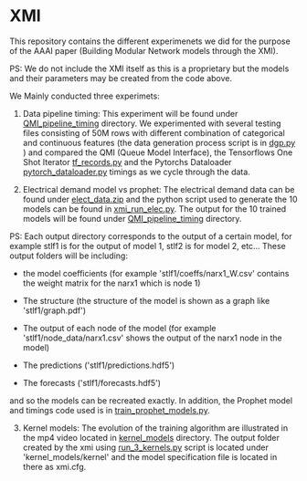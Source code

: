 # XMI #

This repository contains the different experimenets we did for the purpose of the AAAI paper (Building Modular Network models through the XMI). 

PS: We do not include the XMI itself as this is a proprietary but the models and their parameters may be created from the code above.

We Mainly conducted three experimets:
1.  Data pipeline timing: This experiment will be found under [QMI_pipeline_timing](QMI_pipeline_timing) directory. We experimented with several testing files consisting of 50M rows with different combination of categorical and continuous features (the data generation process script is in [dgp.py](QMI_pipeline_timing/dgp.py) ) and compared the QMI (Queue Model Interface), the Tensorflows One Shot Iterator [tf_records.py](QMI_pipeline_timing/tf_records.py) and the Pytorchs Dataloader [pytorch_dataloader.py](QMI_pipeline_timing/pytorch_dataloader.py) timings as we cycle through the data.

2.  Electrical demand model vs prophet: The electrical demand data can be found under [elect_data.zip](Elect_model_vs_prophet/elect_data.zip) and the python script used to generate the 10 models can be found in [xmi_run_elec.py](Elect_model_vs_prophet/xmi_run_elec.py). The output for the 10 trained models will be found under [QMI_pipeline_timing](QMI_pipeline_timing) directory.

PS: Each output directory corresponds to the output of a certain model, for example stlf1 is for the output of model 1, stlf2 is for model 2, etc... 
These output folders will be including:
* the model coefficients (for example 'stlf1/coeffs/narx1_W.csv' contains the weight matrix for the narx1 which is node 1)

* The structure (the structure of the model is shown as a graph like 'stlf1/graph.pdf')

* The output of each node of the model (for example 'stlf1/node_data/narx1.csv' shows the output of the narx1 node in the model) 

* The predictions ('stlf1/predictions.hdf5')

* The forecasts ('stlf1/forecasts.hdf5')  

and so the models can be recreated exactly. In addition, the Prophet model and timings code used is in [train_prophet_models.py](Elect_model_vs_prophet/train_prophet_models.py).

3.  Kernel models: The evolution of the training algorithm are illustrated in the mp4 video located in [kernel_models](kernel_models) directory. The output folder created by the xmi using [run_3_kernels.py](kernel_models/run_3_kernels.py) script  is located under 'kernel_models/kernel' and the model specification file is located in there as xmi.cfg.
